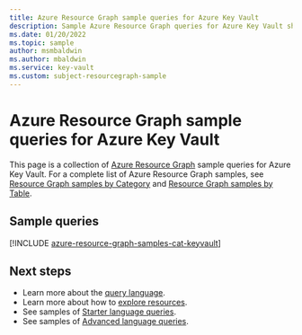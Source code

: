 ```yaml
---
title: Azure Resource Graph sample queries for Azure Key Vault
description: Sample Azure Resource Graph queries for Azure Key Vault showing use of resource types and tables to access Azure Key Vault related resources and properties.
ms.date: 01/20/2022
ms.topic: sample
author: msmbaldwin
ms.author: mbaldwin
ms.service: key-vault
ms.custom: subject-resourcegraph-sample
---
```

# Azure Resource Graph sample queries for Azure Key Vault

This page is a collection of [Azure Resource Graph](../governance/resource-graph/overview.md) sample
queries for Azure Key Vault. For a complete list of Azure Resource Graph samples, see
[Resource Graph samples by Category](../governance/resource-graph/samples/samples-by-category.md)
and [Resource Graph samples by Table](../governance/resource-graph/samples/samples-by-table.md).

## Sample queries

[!INCLUDE [azure-resource-graph-samples-cat-keyvault](../../includes/resource-graph/samples/bycat/azure-key-vault.md)]

## Next steps

- Learn more about the [query language](../governance/resource-graph/concepts/query-language.md).
- Learn more about how to [explore resources](../governance/resource-graph/concepts/explore-resources.md).
- See samples of [Starter language queries](../governance/resource-graph/samples/starter.md).
- See samples of [Advanced language queries](../governance/resource-graph/samples/advanced.md).

